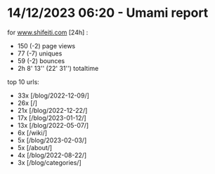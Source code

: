 # 14/12/2023 06:20 - Umami report
for www.shifeiti.com [24h] :

 - 150 (-2) page views
 - 77 (-7) uniques
 - 59 (-2) bounces
 - 2h 8' 13'' (22' 31'') totaltime


top 10 urls:
 - 33x [/blog/2022-12-09/]
 - 26x [/]
 - 21x [/blog/2022-12-22/]
 - 17x [/blog/2023-01-12/]
 - 13x [/blog/2022-05-07/]
 - 6x [/wiki/]
 - 5x [/blog/2023-02-03/]
 - 5x [/about/]
 - 4x [/blog/2022-08-22/]
 - 3x [/blog/categories/]


